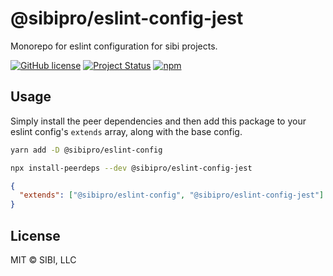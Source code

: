 # @sibipro/eslint-config-jest

Monorepo for eslint configuration for sibi projects.

[![GitHub license](https://img.shields.io/badge/license-MIT-blue.svg)](https://raw.githubusercontent.com/w33ble/eslint-config-sibi-web/master/LICENSE)
[![Project Status](https://img.shields.io/badge/status-stable-limegreen.svg)](https://nodejs.org/api/documentation.html#documentation_stability_index)
[![npm](https://img.shields.io/npm/v/@sibipro/eslint-config-jest.svg)](https://www.npmjs.com/package/@sibipro/eslint-config-jest)

## Usage

Simply install the peer dependencies and then add this package to your eslint config's `extends` array, along with the base config.

```sh
yarn add -D @sibipro/eslint-config

npx install-peerdeps --dev @sibipro/eslint-config-jest
```

```json
{
  "extends": ["@sibipro/eslint-config", "@sibipro/eslint-config-jest"]
}
```

## License

MIT © SIBI, LLC
